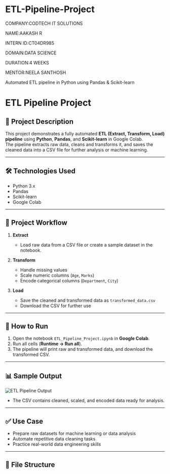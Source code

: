 # ETL-Pipeline-Project
COMPANY:CODTECH IT SOLUTIONS

NAME:AAKASH R

INTERN ID:CT04DR985

DOMAIN:DATA SCIENCE

DURATION:4 WEEKS

MENTOR:NEELA SANTHOSH

Automated ETL pipeline in Python using Pandas &amp; Scikit-learn
# ETL Pipeline Project

## 🚀 Project Description
This project demonstrates a fully automated **ETL (Extract, Transform, Load) pipeline** using **Python**, **Pandas**, and **Scikit-learn** in Google Colab.  
The pipeline extracts raw data, cleans and transforms it, and saves the cleaned data into a CSV file for further analysis or machine learning.

---

## 🛠 Technologies Used
- Python 3.x  
- Pandas  
- Scikit-learn  
- Google Colab  

---

## 🧩 Project Workflow

1. **Extract**  
   - Load raw data from a CSV file or create a sample dataset in the notebook.  

2. **Transform**  
   - Handle missing values  
   - Scale numeric columns (`Age`, `Marks`)  
   - Encode categorical columns (`Department`, `City`)  

3. **Load**  
   - Save the cleaned and transformed data as `transformed_data.csv`  
   - Download the CSV for further use  

---

## 📁 How to Run

1. Open the notebook `ETL_Pipeline_Project.ipynb` in **Google Colab**.  
2. Run all cells (**Runtime → Run all**).  
3. The pipeline will print raw and transformed data, and download the transformed CSV.  

---

## 📊 Sample Output

![ETL Pipeline Output](etl_pipeline_example.png)

- The CSV contains cleaned, scaled, and encoded data ready for analysis.

---

## ✅ Use Case
- Prepare raw datasets for machine learning or data analysis  
- Automate repetitive data cleaning tasks  
- Practice real-world data engineering skills  

---

## 📂 File Structure


